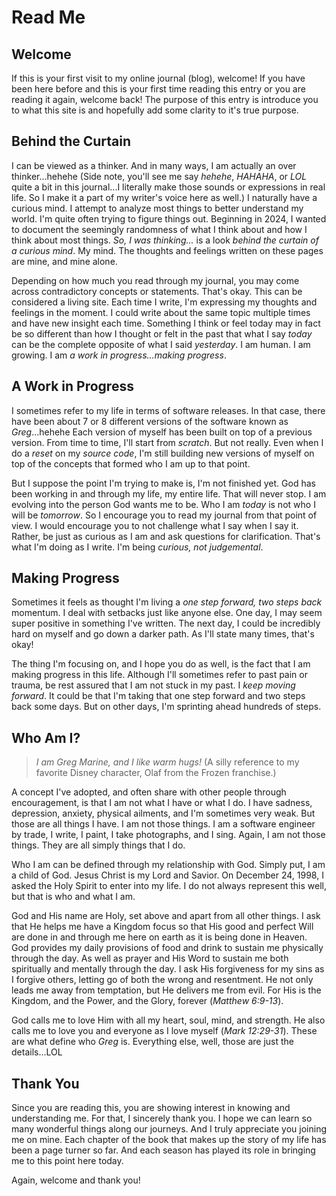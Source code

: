 # Read Me

## Welcome

If this is your first visit to my online journal (blog), welcome! If you have been here before and this is your first time reading this entry or you are reading it again, welcome back! The purpose of this entry is introduce you to what this site is and hopefully add some clarity to it's true purpose.

## Behind the Curtain

I can be viewed as a thinker. And in many ways, I am actually an over thinker...hehehe (Side note, you'll see me say *hehehe*, *HAHAHA*, or *LOL* quite a bit in this journal...I literally make those sounds or expressions in real life. So I make it a part of my writer's voice here as well.) I naturally have a curious mind. I attempt to analyze most things to better understand my world. I'm quite often trying to figure things out. Beginning in 2024, I wanted to document the seemingly randomness of what I think about and how I think about most things. *So, I was thinking...* is a look *behind the curtain of a curious mind*. My mind. The thoughts and feelings written on these pages are mine, and mine alone.

Depending on how much you read through my journal, you may come across contradictory concepts or statements. That's okay. This can be considered a living site. Each time I write, I'm expressing my thoughts and feelings in the moment. I could write about the same topic multiple times and have new insight each time. Something I think or feel today may in fact be so different than how I thought or felt in the past that what I say *today* can be the complete opposite of what I said *yesterday*. I am human. I am growing. I am *a work in progress...making progress*.

## A Work in Progress

I sometimes refer to my life in terms of software releases. In that case, there have been about 7 or 8 different versions of the software known as *Greg*...hehehe Each version of myself has been built on top of a previous version. From time to time, I'll start from *scratch*. But not really. Even when I do a *reset* on my *source code*, I'm still building new versions of myself on top of the concepts that formed who I am up to that point.

But I suppose the point I'm trying to make is, I'm not finished yet. God has been working in and through my life, my entire life. That will never stop. I am evolving into the person God wants me to be. Who I am *today* is not who I will be *tomorrow*. So I encourage you to read my journal from that point of view. I would encourage you to not challenge what I say when I say it. Rather, be just as curious as I am and ask questions for clarification. That's what I'm doing as I write. I'm being *curious, not judgemental*.

## Making Progress

Sometimes it feels as thought I'm living a *one step forward, two steps back* momentum. I deal with setbacks just like anyone else. One day, I may seem super positive in something I've written. The next day, I could be incredibly hard on myself and go down a darker path. As I'll state many times, that's okay!

The thing I'm focusing on, and I hope you do as well, is the fact that I am making progress in this life. Although I'll sometimes refer to past pain or trauma, be rest assured that I am not stuck in my past. I *keep moving forward*. It could be that I'm taking that one step forward and two steps back some days. But on other days, I'm sprinting ahead hundreds of steps.

## Who Am I?

> *I am Greg Marine, and I like warm hugs!* (A silly reference to my favorite Disney character, Olaf from the Frozen franchise.)

A concept I've adopted, and often share with other people through encouragement, is that I am not what I have or what I do. I have sadness, depression, anxiety, physical ailments, and I'm sometimes very weak. But those are all things I have. I am not those things. I am a software engineer by trade, I write, I paint, I take photographs, and I sing. Again, I am not those things. They are all simply things that I do.

Who I am can be defined through my relationship with God. Simply put, I am a child of God. Jesus Christ is my Lord and Savior. On December 24, 1998, I asked the Holy Spirit to enter into my life. I do not always represent this well, but that is who and what I am.

God and His name are Holy, set above and apart from all other things. I ask that He helps me have a Kingdom focus so that His good and perfect Will are done in and through me here on earth as it is being done in Heaven. God provides my daily provisions of food and drink to sustain me physically through the day. As well as prayer and His Word to sustain me both spiritually and mentally through the day. I ask His forgiveness for my sins as I forgive others, letting go of both the wrong and resentment. He not only leads me away from temptation, but He delivers me from evil. For His is the Kingdom, and the Power, and the Glory, forever (*Matthew 6:9-13*).

God calls me to love Him with all my heart, soul, mind, and strength. He also calls me to love you and everyone as I love myself (*Mark 12:29-31*). These are what define who *Greg* is. Everything else, well, those are just the details...LOL

## Thank You

Since you are reading this, you are showing interest in knowing and understanding me. For that, I sincerely thank you. I hope we can learn so many wonderful things along our journeys. And I truly appreciate you joining me on mine. Each chapter of the book that makes up the story of my life has been a page turner so far. And each season has played its role in bringing me to this point here today.

Again, welcome and thank you!